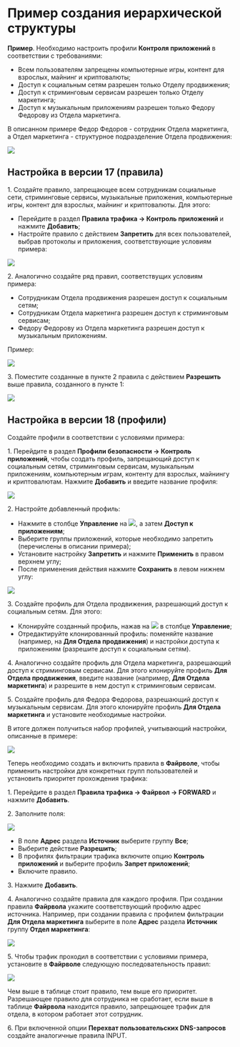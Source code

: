# Пример создания иерархической структуры

**Пример**. Необходимо настроить профили **Контроля приложений** в соответствии с требованиями:
* Всем пользователям запрещены компьютерные игры, контент для взрослых, майнинг и криптовалюты;
* Доступ к социальным сетям разрешен только Отделу продвижения;
* Доступ к стриминговым сервисам разрешен только Отделу маркетинга;
* Доступ к музыкальным приложениям разрешен только Федору Федорову из Отдела маркетинга.

В описанном примере Федор Федоров - сотрудник Отдела маркетинга, а Отдел маркетинга - структурное подразделение Отдела продвижения:

![](/.gitbook/assets/application-control10.png)

## Настройка в версии 17 (правила)

1\. Создайте правило, запрещающее всем сотрудникам социальные сети, стриминговые сервисы, музыкальные приложения, компьютерные игры, контент для взрослых, майнинг и криптовалюты. Для этого:

* Перейдите в раздел **Правила трафика -> Контроль приложений** и нажмите **Добавить**;
* Настройте правило с действием **Запретить** для всех пользователей, выбрав протоколы и приложения, соответствующие условиям примера:

![](/.gitbook/assets/application-control4.png)

2\. Аналогично создайте ряд правил, соответствущих условиям примера:

* Сотрудникам Отдела продвижения разрешен доступ к социальным сетям;
* Сотрудникам Отдела маркетинга разрешен доступ к стриминговым сервисам;
* Федору Федорову из Отдела маркетинга разрешен доступ к музыкальным приложениям.

Пример:

![](/.gitbook/assets/application-control9.png)

3\. Поместите созданные в пункте 2 правила с действием **Разрешить** выше правила, созданного в пункте 1:

![](/.gitbook/assets/application-control13.png)

## Настройка в версии 18 (профили)

Создайте профили в соответствии с условиями примера:

1\. Перейдите в раздел **Профили безопасности -> Контроль приложений**, чтобы создать профиль, запрещающий доступ к социальным сетям, стриминговым сервисам, музыкальным приложениям, компьютерным играм, контенту для взрослых, майнингу и криптовалютам. Нажмите **Добавить** и введите название профиля:

![](/.gitbook/assets/application-control11.png)

2\. Настройте добавленный профиль:

* Нажмите в столбце **Управление** на ![](/.gitbook/assets/icon-edit.png), а затем **Доступ к приложениям**;
* Выберите группы приложений, которые необходимо запретить (перечислены в описании примера);
* Установите настройку **Запретить** и нажмите **Применить** в правом верхнем углу;
* После применения действия нажмите **Сохранить** в левом нижнем углу:

![](/.gitbook/assets/application-control12.png)

3\. Создайте профиль для Отдела продвижения, разрешающий доступ к социальным сетям. Для этого:

* Клонируйте созданный профиль, нажав на ![](/.gitbook/assets/icon-copy.png) в столбце **Управление**;
* Отредактируйте клонированный профиль: поменяйте название (например, на **Для Отдела продвижения**) и настройки доступа к приложениям (разрешите доступ к социальным сетям).

4\. Аналогично создайте профиль для Отдела маркетинга, разрешающий доступ к стриминговым сервисам. Для этого клонируйте профиль **Для Отдела продвижения**, введите название (например, **Для Отдела маркетинга**) и разрешите в нем доступ к стриминговым сервисам.

5\. Создайте профиль для Федора Федорова, разрешающий доступ к музыкальным сервисам. Для этого клонируйте профиль **Для Отдела маркетинга** и установите необходимые настройки.

В итоге должен получиться набор профилей, учитывающий настройки, описанные в примере:

![](/.gitbook/assets/application-control14.png)

Теперь необходимо создать и включить правила в **Файрволе**, чтобы применить настройки для конкретных групп пользователей и установить приоритет прохождения трафика:

1\. Перейдите в раздел **Правила трафика -> Файрвол -> FORWARD** и нажмите **Добавить**.

2\. Заполните поля:

![](/.gitbook/assets/application-control15.png)

* В поле **Адрес** раздела **Источник** выберите группу **Все**;
* Выберите действие **Разрешить**;
* В профилях фильтрации трафика включите опцию **Контроль приложений** и выберите профиль **Запрет приложений**;
* Включите правило.

3\. Нажмите **Добавить**.

4\. Аналогично создайте правила для каждого профиля. При создании правила **Файрвола** укажите соответствующий профилю адрес источника. Например, при создании правила с профилем фильтрации **Для Отдела маркетинга** выберите в поле **Адрес** раздела **Источник** группу **Отдел маркетинга**:

![](/.gitbook/assets/application-control16.png)

5\. Чтобы трафик проходил в соответствии с условиями примера, установите в **Файрволе** следующую последовательность правил:

![](/.gitbook/assets/application-control18.png)

Чем выше в таблице стоит правило, тем выше его приоритет. \
Разрешающее правило для сотрудника не сработает, если выше в таблице **Файрвола** находится правило, запрещающее трафик для отдела, в котором работает этот сотрудник.

6\. При включенной опции **Перехват пользовательских DNS-запросов** создайте аналогичные правила INPUT.